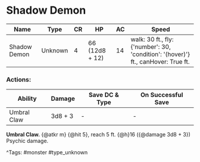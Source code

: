 # Shadow Demon

| Name | Type | CR | HP | AC | Speed |
|------|------|----|----|----|-------|
| Shadow Demon | Unknown | 4 | 66 (12d8 + 12) | 14 | walk: 30 ft., fly: {'number': 30, 'condition': '(hover)'} ft., canHover: True ft. |

### Actions:

| Ability | Damage | Save DC & Type | On Successful Save |
|---------|--------|----------------|--------------------|
| Umbral Claw | 3d8 + 3 | - | - |


**Umbral Claw.** {@atkr m} {@hit 5}, reach 5 ft. {@h}16 ({@damage 3d8 + 3}) Psychic damage.

^Tags: #monster #type_unknown